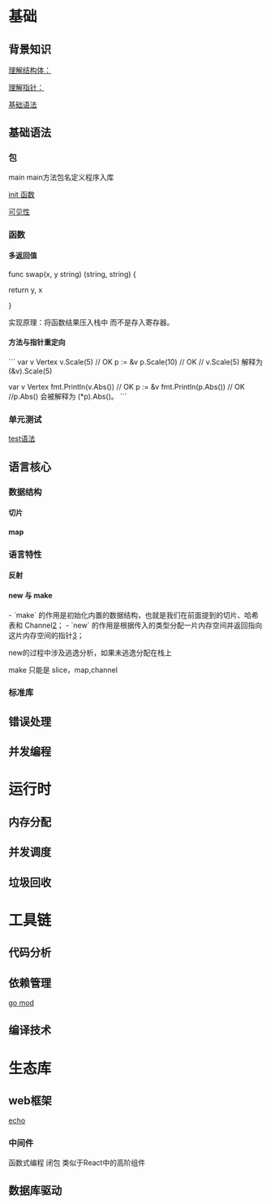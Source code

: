 # 基础

## 背景知识
[理解结构体：](https://juejin.im/post/6844903814168838151)

[理解指针：](https://studygolang.com/articles/7412)

[基础语法](https://juejin.im/post/6844903585252278279#heading-1)

## 基础语法

### 包
main main方法包名定义程序入库

[init 函数](https://zhuanlan.zhihu.com/p/34211611)

[可见性](https://studygolang.com/articles/6212)

### 函数

#### 多返回值
func swap(x, y string) (string, string) {

 return y, x

}

实现原理：将函数结果压入栈中 而不是存入寄存器。

#### 方法与指针重定向
\`\`\`
var v Vertex
v.Scale(5) // OK
p := &v
p.Scale(10) // OK
 // v.Scale(5) 解释为 (&v).Scale(5)

var v Vertex
fmt.Println(v.Abs()) // OK
p := &v
fmt.Println(p.Abs()) // OK
//p.Abs() 会被解释为 (\*p).Abs()。
\`\`\`

### 单元测试

[test语法](https://codeplayer.vip/p/j7tek)

##

## 语言核心

### 数据结构

#### 切片

#### map

### 语言特性

#### 反射

#### new 与 make

\- \`make\` 的作用是初始化内置的数据结构，也就是我们在前面提到的切片、哈希表和 Channel[2](https://draveness.me/golang/docs/part2-foundation/ch05-keyword/golang-make-and-new/#fn:2)；
\- \`new\` 的作用是根据传入的类型分配一片内存空间并返回指向这片内存空间的指针[3](https://draveness.me/golang/docs/part2-foundation/ch05-keyword/golang-make-and-new/#fn:3)；

new的过程中涉及逃逸分析，如果未逃逸分配在栈上

make 只能是 slice，map,channel

### 标准库

## 错误处理

## 并发编程

# 运行时

## 内存分配

## 并发调度

##

## 垃圾回收

# 工具链

## 代码分析

## 依赖管理

[go mod](https://juejin.im/post/6844903798658301960)

## 编译技术

# 生态库

## web框架
[echo](https://echo.labstack.com/)

### 中间件
 函数式编程 闭包 类似于React中的高阶组件

## 数据库驱动